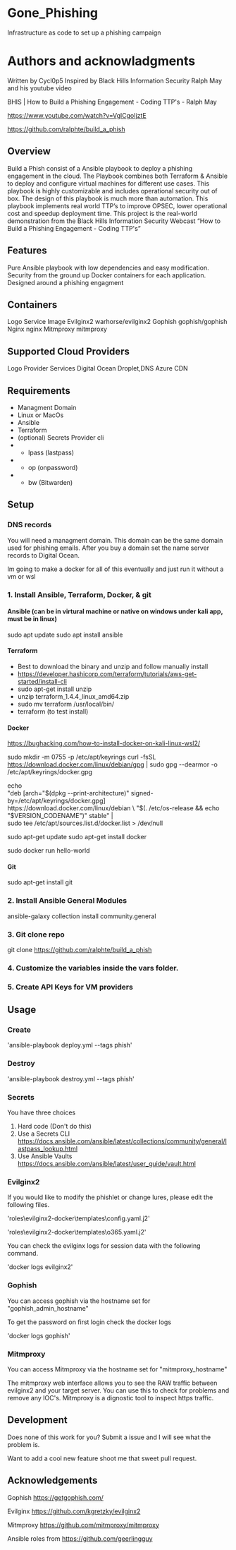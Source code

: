 # Gone_Phishing
Infrastructure as code to set up a phishing campaign

# Authors and acknowladgments
Written by Cycl0p5
Inspired by Black Hills Information Security Ralph May and his youtube video

BHIS | How to Build a Phishing Engagement - Coding TTP's - Ralph May

https://www.youtube.com/watch?v=VglCgoIjztE

https://github.com/ralphte/build_a_phish

## Overview
Build a Phish consist of a Ansible playbook to deploy a phishing engagement in the cloud. The Playbook combines both Terraform & Ansible to deploy and configure virtual machines for different use cases. This playbook is highly customizable and includes operational security out of box. The design of this playbook is much more than automation. This playbook implements real world TTP’s to improve OPSEC, lower operational cost and speedup deployment time. This project is the real-world demonstration from the Black Hills Information Security Webcast “How to Build a Phishing Engagement - Coding TTP's”

## Features
Pure Ansible playbook with low dependencies and easy modification.
Security from the ground up
Docker containers for each application.
Designed around a phishing engagment

## Containers

Logo	Service	Image
	Evilginx2	warhorse/evilginx2
	Gophish	gophish/gophish
	Nginx	nginx
	Mitmproxy	mitmproxy

## Supported Cloud Providers

Logo	Provider	Services
	Digital Ocean	Droplet,DNS
	Azure	CDN

## Requirements

  - Managment Domain
  - Linux or MacOs
  - Ansible
  - Terraform
  - (optional) Secrets Provider cli
  -   - lpass (lastpass)
  -   - op (onpassword)
  -   - bw (Bitwarden)

## Setup

### DNS records
You will need a managment domain. This domain can be the same domain used for phishing emails. After you buy a domain set the name server records to Digital Ocean.

Im going to make a docker for all of this eventually and just run it without a vm or wsl

### 1. Install Ansible, Terraform, Docker, & git
#### Ansible (can be in virtural machine or native on windows under kali app, must be in linux)
  sudo apt update
  sudo apt install ansible
  
#### Terraform
- Best to download the binary and unzip and follow manually install
- https://developer.hashicorp.com/terraform/tutorials/aws-get-started/install-cli
- sudo apt-get install unzip
- unzip terraform_1.4.4_linux_amd64.zip
- sudo mv terraform /usr/local/bin/
- terraform (to test install)
 
 #### Docker
  https://bughacking.com/how-to-install-docker-on-kali-linux-wsl2/

  sudo mkdir -m 0755 -p /etc/apt/keyrings
  curl -fsSL https://download.docker.com/linux/debian/gpg | sudo gpg --dearmor -o /etc/apt/keyrings/docker.gpg

  echo \
  "deb [arch="$(dpkg --print-architecture)" signed-by=/etc/apt/keyrings/docker.gpg] https://download.docker.com/linux/debian \
  "$(. /etc/os-release && echo "$VERSION_CODENAME")" stable" | \
  sudo tee /etc/apt/sources.list.d/docker.list > /dev/null
  
  sudo apt-get update
  sudo apt-get install docker
  
  sudo docker run hello-world
  
  #### Git
  sudo apt-get install git
  
  ### 2. Install Ansible General Modules
  ansible-galaxy collection install community.general
  
  ### 3. Git clone repo
  git clone https://github.com/ralphte/build_a_phish
  
  ### 4. Customize the variables inside the vars folder.
  
  ### 5. Create API Keys for VM providers
  
## Usage

### Create

'ansible-playbook deploy.yml --tags phish'

### Destroy

'ansible-playbook destroy.yml --tags phish'

### Secrets

You have three choices

1. Hard code (Don't do this)
2. Use a Secrets CLI https://docs.ansible.com/ansible/latest/collections/community/general/lastpass_lookup.html
3. Use Ansible Vaults https://docs.ansible.com/ansible/latest/user_guide/vault.html

### Evilginx2
If you would like to modify the phishlet or change lures, please edit the following files.

'roles\evilginx2-docker\templates\config.yaml.j2'

'roles\evilginx2-docker\templates\o365.yaml.j2'

You can check the evilginx logs for session data with the following command.

'docker logs evilginx2'

### Gophish

You can access gophish via the hostname set for "gophish_admin_hostname"

To get the password on first login check the docker logs

'docker logs gophish'

### Mitmproxy

You can access Mitmproxy via the hostname set for "mitmproxy_hostname"

The mitmproxy web interface allows you to see the RAW traffic between evilginx2 and your target server. You can use this to check for problems and remove any IOC's. Mitmproxy is a dignostic tool to inspect https traffic.

## Development

Does none of this work for you? Submit a issue and I will see what the problem is.

Want to add a cool new feature shoot me that sweet pull request.

## Acknowledgements

Gophish https://getgophish.com/

Evilginx https://github.com/kgretzky/evilginx2

Mitmproxy https://github.com/mitmproxy/mitmproxy

Ansible roles from https://github.com/geerlingguy
  
